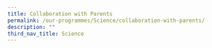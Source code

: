 ```yaml
---
title: Collaboration with Parents
permalink: /our-programmes/Science/collaboration-with-parents/
description: ""
third_nav_title: Science
---
```

